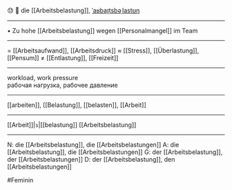 😓 🔴 die [[Arbeitsbelastung]], [ˈaʁbaɪ̯tsbəˌlastʊŋ](https://youglish.com/pronounce/Arbeitsbelastung/german)

---

• Zu hohe [[Arbeitsbelastung]] wegen [[Personalmangel]] im Team

---

= [[Arbeitsaufwand]], [[Arbeitsdruck]]
≈ [[Stress]], [[Überlastung]], [[Pensum]]
≠ [[Entlastung]], [[Freizeit]]

---

workload, work pressure  
рабочая нагрузка, рабочее давление

---

[[arbeiten]], [[Belastung]], [[belasten]], [[Arbeit]]

---

[[Arbeit]]|`s`|[[belastung]]
[[Arbeitsbelastung]]

---

N: die [[Arbeitsbelastung]], die [[Arbeitsbelastungen]]
A: die [[Arbeitsbelastung]], die [[Arbeitsbelastungen]]
G: der [[Arbeitsbelastung]], der [[Arbeitsbelastungen]]
D: der [[Arbeitsbelastung]], den [[Arbeitsbelastungen]]

#Feminin
